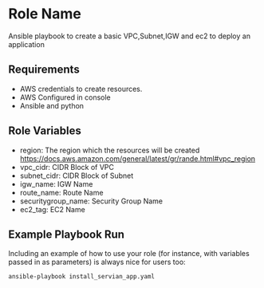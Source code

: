 Role Name
=========

Ansible playbook to create a basic VPC,Subnet,IGW and ec2 to deploy an application


Requirements
------------

* AWS credentials to create resources.
* AWS Configured in console
* Ansible and python 

Role Variables
--------------

* region: The region which the resources will be created https://docs.aws.amazon.com/general/latest/gr/rande.html#vpc_region
* vpc_cidr: CIDR Block of VPC
* subnet_cidr: CIDR Block of Subnet
* igw_name: IGW Name
* route_name: Route Name
* securitygroup_name: Security Group Name
* ec2_tag: EC2 Name


Example Playbook Run
----------------

Including an example of how to use your role (for instance, with variables passed in as parameters) is always nice for users too:

```
ansible-playbook install_servian_app.yaml
```
  
